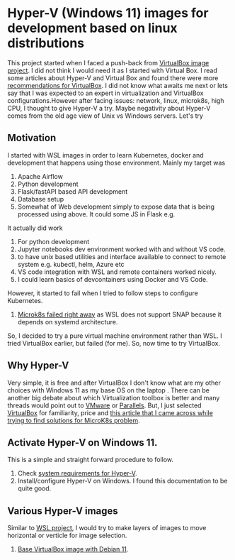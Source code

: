# Hyper-V (Windows 11) images for development based on linux distributions

This project started when I faced a push-back from [VirtualBox image project](https://github.com/arundeep78/virtualbox_dev_images). I did not think I would need it as I started with Virtual Box. I read some articles about Hyper-V and Virtual Box and found there were more [recommendations for VirtualBox](https://praveenmak.medium.com/why-i-switched-from-wsl-to-virtualbox-6c464d51af3). I did not know what awaits me next or lets say that I was expected to an expert in virtualization and VirtualBox configurations.However after facing issues: network, linux, microk8s, high CPU, I thought to give Hyper-V a try. Maybe negativity about Hyper-V comes from the old age view of Unix vs Windows servers. Let's try 

## Motivation

I started with WSL images in order to learn Kubernetes, docker and development that happens using those environment. Mainly my target was
1. Apache Airflow
2. Python development
3. Flask/fastAPI based API development
4. Database setup 
5. Somewhat of Web development simply to expose data that is being processed using above. It could some JS in Flask e.g.

It actually did work 
1. For python development
2. Jupyter notebooks dev environment worked with and without VS code.
3. to have unix based utilities and interface available to connect to remote system e.g. kubectl, helm, Azure etc
4. VS code integration with WSL and remote containers worked nicely.
5. I could learn basics of devcontainers using Docker and VS Code.


However, it started to fail when I tried to follow steps to configure Kubernetes.

1. [Microk8s failed right away](https://github.com/arundeep78/wsl_debian_dev/blob/master/microk8s_readme.md) as WSL does not support SNAP because it depends on systemd architecture.


So, I decided to try a pure virtual machine environment rather than WSL. I tried VirtualBox earlier, but failed (for me). So, now time to try VirtualBox.

## Why Hyper-V

Very simple, it is free and after VirtualBox I don't know what are my other choices with Windows 11 as my base OS on the laptop . There can be another big debate about which Virtualization toolbox is better and many threads would point out to [VMware](https://www.vmware.com/) or [Parallels](https://www.parallels.com/eu/). But, I just selected [VirtualBox](https://www.virtualbox.org/) for familiarity, price and [this article that I came across while trying to find solutions for MicroK8s problem](https://praveenmak.medium.com/why-i-switched-from-wsl-to-virtualbox-6c464d51af3).


## Activate Hyper-V on Windows 11.

This is a simple and straight forward procedure to follow.

1. Check [system requirements for Hyper-V](https://docs.microsoft.com/en-us/virtualization/hyper-v-on-windows/quick-start/enable-hyper-v).
2. Install/configure Hyper-V on Windows. I found this documentation to be quite good.




## Various Hyper-V images

Similar to [WSL project](https://github.com/arundeep78/wsl_debian_dev), I would try to make layers of images to move horizontal or verticle for image selection.



1. [Base VirtualBox image with Debian 11](base_debian_readme.md).